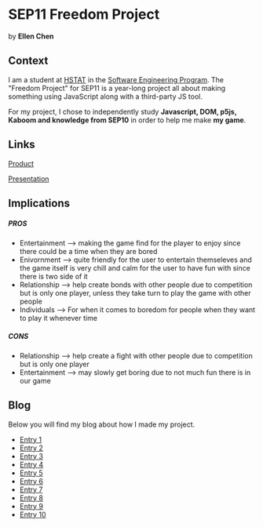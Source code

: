 # SEP11 Freedom Project
by **Ellen Chen**

## Context
I am a student at [HSTAT](https://www.hstat.org/) in the [Software Engineering Program](https://hstatsep.github.io/). The "Freedom Project" for SEP11 is a year-long project all about making something using JavaScript along with a third-party JS tool.

For my project, I chose to independently study **Javascript, DOM, p5js, Kaboom and knowledge from SEP10** in order to help me make **my game**.

## Links

[Product](https://github.com/qiling9760/sep11-freedom-project-collect-cat-food/blob/main/kaboom.js)

[Presentation](https://docs.google.com/presentation/d/1olx8nXpbPYpAoqYAZu7unVwbOQGKHad8MgL73iy6Uzg/edit)

## Implications
##### PROS
* Entertainment --> making the game find for the player to enjoy since there could be a time when they are bored
* Enivornment --> quite friendly for the user to entertain themseleves and the game itself is very chill and calm for the user to have fun with since there is two side of it
* Relationship --> help create bonds with other people due to competition but is only one player, unless they take turn to play the game with other people
* Individuals --> For when it comes to boredom for people when they want to play it whenever time
##### CONS
* Relationship --> help create a fight with other people due to competition but is only one player
* Entertainment --> may slowly get boring due to not much fun there is in our game


## Blog
Below you will find my blog about how I made my project.

* [Entry 1](blog/entry01.md)
* [Entry 2](blog/entry02.md)
* [Entry 3](blog/entry03.md)
* [Entry 4](blog/entry04.md)
* [Entry 5](blog/entry05.md)
* [Entry 6](blog/entry06.md)
* [Entry 7](blog/entry07.md)
* [Entry 8](blog/entry08.md)
* [Entry 9](blog/entry09.md)
* [Entry 10](blog/entry10.md)
